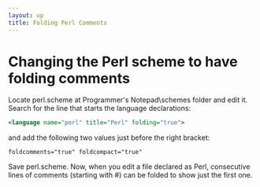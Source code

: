```yaml
---
layout: up
title: Folding Perl Comments
---
```


# Changing the Perl scheme to have folding comments
Locate perl.scheme at Programmer's Notepad\schemes folder and edit it. Search for the line that starts the language declarations:

```xml
<language name="perl" title="Perl" folding="true">
```

and add the following two values just before the right bracket:

`foldcomments="true" foldcompact="true"`

Save perl.scheme. Now, when you edit a file declared as Perl, consecutive lines of comments (starting with #) can be folded to show just the first one.
